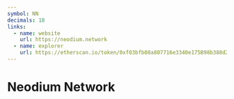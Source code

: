 ```yaml
---
symbol: NN
decimals: 18
links:
  - name: website
    url: https://neodium.network
  - name: explorer
    url: https://etherscan.io/token/0xf03bfb08a807716e3340e175B98b388d2DC56DE0
---
```


# Neodium Network

